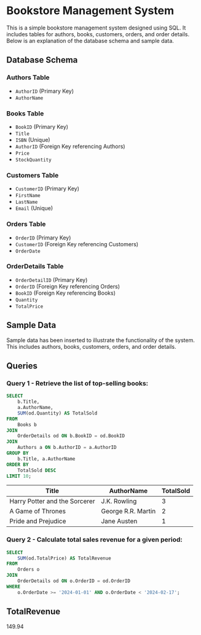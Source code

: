 # Bookstore Management System

This is a simple bookstore management system designed using SQL. It includes tables for authors, books, customers, orders, and order details. Below is an explanation of the database schema and sample data.

## Database Schema

### Authors Table
- `AuthorID` (Primary Key)
- `AuthorName`

### Books Table
- `BookID` (Primary Key)
- `Title`
- `ISBN` (Unique)
- `AuthorID` (Foreign Key referencing Authors)
- `Price`
- `StockQuantity`

### Customers Table
- `CustomerID` (Primary Key)
- `FirstName`
- `LastName`
- `Email` (Unique)

### Orders Table
- `OrderID` (Primary Key)
- `CustomerID` (Foreign Key referencing Customers)
- `OrderDate`

### OrderDetails Table
- `OrderDetailID` (Primary Key)
- `OrderID` (Foreign Key referencing Orders)
- `BookID` (Foreign Key referencing Books)
- `Quantity`
- `TotalPrice`

## Sample Data

Sample data has been inserted to illustrate the functionality of the system. This includes authors, books, customers, orders, and order details.

## Queries

### Query 1 - Retrieve the list of top-selling books:

```sql
SELECT 
    b.Title,
    a.AuthorName,
    SUM(od.Quantity) AS TotalSold
FROM 
    Books b
JOIN 
    OrderDetails od ON b.BookID = od.BookID
JOIN 
    Authors a ON b.AuthorID = a.AuthorID
GROUP BY 
    b.Title, a.AuthorName
ORDER BY 
    TotalSold DESC
LIMIT 10;
```


Title                             | AuthorName           | TotalSold
----------------------------------|----------------------|-----------
Harry Potter and the Sorcerer     | J.K. Rowling         | 3
A Game of Thrones                 | George R.R. Martin   | 2
Pride and Prejudice               | Jane Austen          | 1


### Query 2 - Calculate total sales revenue for a given period:
```sql
SELECT 
    SUM(od.TotalPrice) AS TotalRevenue
FROM 
    Orders o
JOIN 
    OrderDetails od ON o.OrderID = od.OrderID
WHERE 
    o.OrderDate >= '2024-01-01' AND o.OrderDate < '2024-02-17';
```
TotalRevenue                    
-------------
149.94

